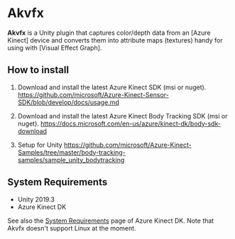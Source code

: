Akvfx
=====


**Akvfx** is a Unity plugin that captures color/depth data from an [Azure
Kinect] device and converts them into attribute maps (textures) handy for using
with [Visual Effect Graph].


## How to install
1. Download and install the latest Azure Kinect SDK (msi or nuget).
https://github.com/microsoft/Azure-Kinect-Sensor-SDK/blob/develop/docs/usage.md
2. Download and install the latest Azure Kinect Body Tracking SDK (msi or nuget).
https://docs.microsoft.com/en-us/azure/kinect-dk/body-sdk-download

3. Setup for Unity
https://github.com/microsoft/Azure-Kinect-Samples/tree/master/body-tracking-samples/sample_unity_bodytracking

System Requirements
-------------------

- Unity 2019.3
- Azure Kinect DK

See also the [System Requirements] page of Azure Kinect DK. Note that Akvfx
doesn't support Linux at the moment.

[System Requirements]:
    https://docs.microsoft.com/en-us/azure/kinect-dk/system-requirements
